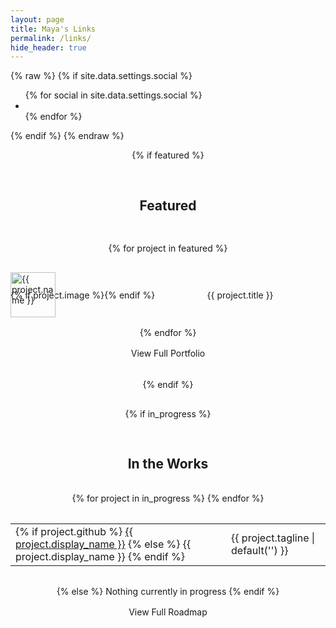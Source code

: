 ```yaml
---
layout: page
title: Maya's Links
permalink: /links/
hide_header: true
---
```


{% raw %}
{% if site.data.settings.social %}
<div class="social">
  <ul class="social__list list-reset">
    {% for social in site.data.settings.social %}
    <li class="social__item">
      <a class="social__link" href="{{ social.link }}" target="_blank" rel="noopener" aria-label="{{ social.name }} link"><i class="{{ social.icon }}"></i></a>
    </li>
    {% endfor %}
  </ul>
</div>
{% endif %}
{% endraw %}
<br />
<div class="links-container" style="display: flex; flex-direction: column; align-items: center; gap: 1rem; width: 100%;">

{% if featured %}
<h2>Featured</h2>

{% for project in featured %}
<div class="button button--primary" style="width: 100%; display: flex; align-items: center; padding: 0; height: 4.5rem; position: relative;" onclick="window.open('{{ project.website }}', '_blank')">
  {% if project.image %}
  <div class="button-image" style="height: 100%; margin: 0; padding: 0; position: absolute; left: 0;">
    <img src="{{ project.image }}" alt="{{ project.name }}" style="height: 4.5rem; width: auto; margin: 0; padding: 0; display: block;">
  </div>
  {% endif %}
  <span style="flex: 1; text-align: center; padding: 0.5rem;">{{ project.title }}</span>
</div>
{% endfor %}
<br />
<div class="button button--primary" style="width: 100%; display: flex; justify-content: center; text-align: center;" onclick="window.open('{{ website }}/', '_blank')">View Full Portfolio</div>

<br />
{% endif %}

{% if in_progress %}
<h2>In the Works</h2>

<table>
  <tbody>
    {% for project in in_progress %}
    <tr>
      <td>
        {% if project.github %}
        <a href='{{ project.github }}' target='_blank'>{{ project.display_name }}</a>
        {% else %}
        {{ project.display_name }}
        {% endif %}
      </td>
      <td>{{ project.tagline | default('') }}</td>
    </tr>
    {% endfor %}
  </tbody>
</table>
{% else %}
Nothing currently in progress
{% endif %}

<div class="button button--primary" style="width: 100%; display: flex; justify-content: center; text-align: center;" onclick="window.open('{{ website }}/roadmap', '_blank')">View Full Roadmap</div>

<!-- <div class="button button--primary" style="width: 100%; display: flex; justify-content: center; text-align: center;" onclick="window.open('https://dev.to/mayanayza', '_blank')">Dev.to</div>
<div class="button button--primary" style="width: 100%; display: flex; justify-content: center; text-align: center;" onclick="window.open('https://cara.app/mayanayza/', '_blank')">Cara</div>
<div class="button button--primary" style="width: 100%; display: flex; justify-content: center; text-align: center;" onclick="window.open('https://hackaday.io/mayanayza', '_blank')">Hackaday.io</div>
<div class="button button--primary" style="width: 100%; display: flex; justify-content: center; text-align: center;" onclick="window.open('https://www.hackster.io/mayanayza', '_blank')">Hackster.io</div>
</div> -->